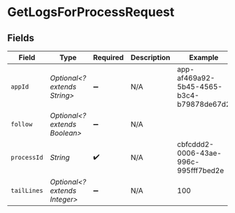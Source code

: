 # GetLogsForProcessRequest


## Fields

| Field                                    | Type                                     | Required                                 | Description                              | Example                                  |
| ---------------------------------------- | ---------------------------------------- | ---------------------------------------- | ---------------------------------------- | ---------------------------------------- |
| `appId`                                  | *Optional<? extends String>*             | :heavy_minus_sign:                       | N/A                                      | app-af469a92-5b45-4565-b3c4-b79878de67d2 |
| `follow`                                 | *Optional<? extends Boolean>*            | :heavy_minus_sign:                       | N/A                                      |                                          |
| `processId`                              | *String*                                 | :heavy_check_mark:                       | N/A                                      | cbfcddd2-0006-43ae-996c-995fff7bed2e     |
| `tailLines`                              | *Optional<? extends Integer>*            | :heavy_minus_sign:                       | N/A                                      | 100                                      |